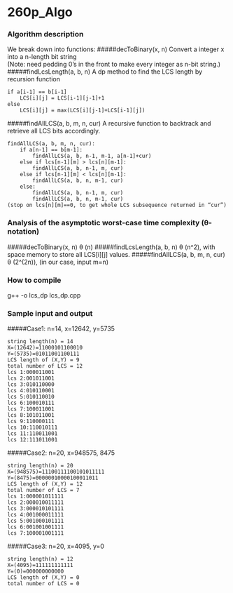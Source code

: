 # 260p_Algo
### Algorithm description
We break down into functions:
#####decToBinary(x, n)
Convert a integer x into a n-length bit string <br>
(Note: need pedding 0’s in the front to make every integer as n-bit string.)
#####findLcsLength(a, b, n)
A dp method to find the LCS length by recursion function
```
if a[i-1] == b[i-1]
    LCS[i][j] = LCS[i-1][j-1]+1
else
    LCS[i][j] = max(LCS[i][j-1]+LCS[i-1][j])
```
#####findAllLCS(a, b, m, n, cur)
A recursive function to backtrack and retrieve all LCS bits accordingly.
```
findAllLCS(a, b, m, n, cur):
    if a[n-1] == b[m-1]:
        findAllLCS(a, b, n-1, m-1, a[n-1]+cur)
	else if lcs[n-1][m] > lcs[n][m-1]:
	    findAllLCS(a, b, n-1, m, cur)
	else if lcs[n-1][m] < lcs[n][m-1]:
	    findAllLCS(a, b, n, m-1, cur)
    else:
        findAllLCS(a, b, n-1, m, cur) 
        findAllLCS(a, b, n, m-1, cur)
(stop on lcs[n][m]==0, to get whole LCS subsequence returned in “cur”)
```


### Analysis of the asymptotic worst-case time complexity (θ-notation)
#####decToBinary(x, n)
θ (n)
#####findLcsLength(a, b, n)
θ (n^2), with space memory to store all LCS[i][j] values.
#####findAllLCS(a, b, m, n, cur)
θ (2^(2n)), (in our case, input m=n)



### How to compile
g++ -o lcs_dp lcs_dp.cpp

### Sample input and output
#####Case1: n=14, x=12642, y=5735
```
string length(n) = 14
X=(12642)=11000101100010
Y=(5735)=01011001100111
LCS length of (X,Y) = 9
total number of LCS = 12
lcs 1:000011001
lcs 2:001011001
lcs 3:010110000
lcs 4:010110001
lcs 5:010110010
lcs 6:100010111
lcs 7:100011001
lcs 8:101011001
lcs 9:110000111
lcs 10:110010111
lcs 11:110011001
lcs 12:111011001
```

#####Case2: n=20, x=948575, 8475
```
string length(n) = 20
X=(948575)=11100111100101011111
Y=(8475)=00000010000100011011
LCS length of (X,Y) = 12
total number of LCS = 7
lcs 1:000001011111
lcs 2:000010011111
lcs 3:000010101111
lcs 4:001000011111
lcs 5:001000101111
lcs 6:001001001111
lcs 7:100001001111
```

#####Case3: n=20, x=4095, y=0
```
string length(n) = 12
X=(4095)=111111111111
Y=(0)=000000000000
LCS length of (X,Y) = 0
total number of LCS = 0
```




